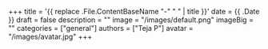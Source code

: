 +++
title = '{{ replace .File.ContentBaseName "-" " " | title }}'
date = {{ .Date }}
draft = false
description = ""
image = "/images/default.png"
imageBig = ""
categories = ["general"]
authors = ["Teja P"]
avatar = "/images/avatar.jpg"
+++
